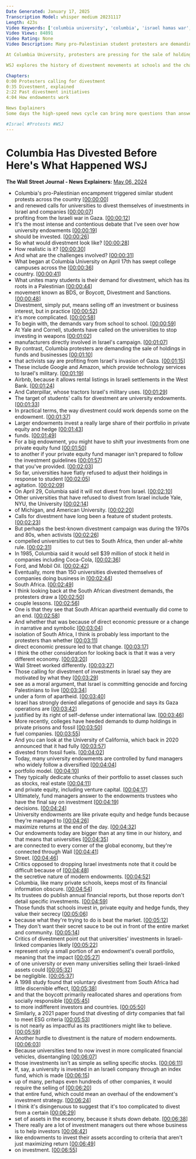 ```yaml
---
Date Generated: January 17, 2025
Transcription Model: whisper medium 20231117
Length: 423s
Video Keywords: ['columbia university', 'columbia', 'israel hamas war', 'pro palestinian protest', 'college protest', 'palestine', 'israel', 'divestment', 'bds', 'boycott divestment sanctions', 'amazon', 'google', 'university protests', 'protests', 'israel news', 'airbnb', 'caterpillar', 'university endowments', 'gaza', 'what is divestment', 'yale', 'nyu', 'university of michigan', 'south africa', 'israel hamas', 'pro-palestinian protests', 'iran israel', 'us university protests', 'college protests', 'bds movement', 'hamas', 'iran attack', 'columbia protest', 'usnews']
Video Views: 84891
Video Rating: None
Video Description: Many pro-Palestinian student protesters are demanding schools drop Israel investments. The demands vary from school to school. 

At Columbia University, protesters are pressing for the sale of holdings tied to companies allegedly profiting from Israel’s actions like Google, Amazon and Airbnb. At Yale and Cornell, students have called for their schools to divest themselves of weapons manufacturers involved in Israel’s campaign. But how does divestment work at universities?

WSJ explores the history of divestment movements at schools and the challenges involved in modern divestment initiatives.

Chapters:
0:00 Protesters calling for divestment
0:35 Divestment, explained
2:22 Past divestment initiatives
4:04 How endowments work 

News Explainers
Some days the high-speed news cycle can bring more questions than answers. WSJ’s news explainers break down the day's biggest stories into bite-size pieces to help you make sense of the news.

#Israel #Protests #WSJ
---
```


# Columbia Has Divested Before Here's What Happened  WSJ
**The Wall Street Journal - News Explainers:** [May 06, 2024](https://www.youtube.com/watch?v=JU_2BIRp6vo)
*  Columbia's pro-Palestinian encampment triggered similar student protests across the country [[00:00:00](https://www.youtube.com/watch?v=JU_2BIRp6vo&t=0.0s)]
*  and renewed calls for universities to divest themselves of investments in Israel and companies [[00:00:07](https://www.youtube.com/watch?v=JU_2BIRp6vo&t=7.0s)]
*  profiting from the Israeli war in Gaza. [[00:00:12](https://www.youtube.com/watch?v=JU_2BIRp6vo&t=12.8s)]
*  It's the most intense and contentious debate that I've seen over how university endowments [[00:00:19](https://www.youtube.com/watch?v=JU_2BIRp6vo&t=19.16s)]
*  should be invested. [[00:00:26](https://www.youtube.com/watch?v=JU_2BIRp6vo&t=26.76s)]
*  So what would divestment look like? [[00:00:28](https://www.youtube.com/watch?v=JU_2BIRp6vo&t=28.36s)]
*  How realistic is it? [[00:00:30](https://www.youtube.com/watch?v=JU_2BIRp6vo&t=30.439999999999998s)]
*  And what are the challenges involved? [[00:00:31](https://www.youtube.com/watch?v=JU_2BIRp6vo&t=31.759999999999998s)]
*  What began at Columbia University on April 17th has swept college campuses across the [[00:00:36](https://www.youtube.com/watch?v=JU_2BIRp6vo&t=36.12s)]
*  country. [[00:00:41](https://www.youtube.com/watch?v=JU_2BIRp6vo&t=41.480000000000004s)]
*  What unites many students is their demand for divestment, which has its roots in a Palestinian [[00:00:44](https://www.youtube.com/watch?v=JU_2BIRp6vo&t=44.12s)]
*  movement known as BDS, or Boycott, Divestment and Sanctions. [[00:00:48](https://www.youtube.com/watch?v=JU_2BIRp6vo&t=48.519999999999996s)]
*  Divestment, simply put, means selling off an investment or business interest, but in practice [[00:00:52](https://www.youtube.com/watch?v=JU_2BIRp6vo&t=52.92s)]
*  it's more complicated. [[00:00:58](https://www.youtube.com/watch?v=JU_2BIRp6vo&t=58.0s)]
*  To begin with, the demands vary from school to school. [[00:00:59](https://www.youtube.com/watch?v=JU_2BIRp6vo&t=59.42s)]
*  At Yale and Cornell, students have called on the universities to stop investing in weapons [[00:01:02](https://www.youtube.com/watch?v=JU_2BIRp6vo&t=62.56s)]
*  manufacturers directly involved in Israel's campaign. [[00:01:07](https://www.youtube.com/watch?v=JU_2BIRp6vo&t=67.32s)]
*  By contrast, Columbia protesters are demanding the sale of holdings in funds and businesses [[00:01:10](https://www.youtube.com/watch?v=JU_2BIRp6vo&t=70.72s)]
*  that activists say are profiting from Israel's invasion of Gaza. [[00:01:15](https://www.youtube.com/watch?v=JU_2BIRp6vo&t=75.76s)]
*  These include Google and Amazon, which provide technology services to Israel's military. [[00:01:19](https://www.youtube.com/watch?v=JU_2BIRp6vo&t=79.66s)]
*  Airbnb, because it allows rental listings in Israeli settlements in the West Bank. [[00:01:24](https://www.youtube.com/watch?v=JU_2BIRp6vo&t=84.96s)]
*  And Caterpillar, whose tractors Israel's military uses. [[00:01:29](https://www.youtube.com/watch?v=JU_2BIRp6vo&t=89.67999999999999s)]
*  The target of students' calls for divestment are university endowments. [[00:01:33](https://www.youtube.com/watch?v=JU_2BIRp6vo&t=93.44s)]
*  In practical terms, the way divestment could work depends some on the endowment. [[00:01:37](https://www.youtube.com/watch?v=JU_2BIRp6vo&t=97.19999999999999s)]
*  Larger endowments invest a really large share of their portfolio in private equity and hedge [[00:01:43](https://www.youtube.com/watch?v=JU_2BIRp6vo&t=103.16s)]
*  funds. [[00:01:49](https://www.youtube.com/watch?v=JU_2BIRp6vo&t=109.19999999999999s)]
*  For a big endowment, you might have to shift your investments from one private equity fund [[00:01:50](https://www.youtube.com/watch?v=JU_2BIRp6vo&t=110.2s)]
*  to another if your private equity fund manager isn't prepared to follow the investment guidelines [[00:01:57](https://www.youtube.com/watch?v=JU_2BIRp6vo&t=117.4s)]
*  that you've provided. [[00:02:03](https://www.youtube.com/watch?v=JU_2BIRp6vo&t=123.76s)]
*  So far, universities have flatly refused to adjust their holdings in response to student [[00:02:05](https://www.youtube.com/watch?v=JU_2BIRp6vo&t=125.04s)]
*  agitation. [[00:02:09](https://www.youtube.com/watch?v=JU_2BIRp6vo&t=129.56s)]
*  On April 29, Columbia said it will not divest from Israel. [[00:02:10](https://www.youtube.com/watch?v=JU_2BIRp6vo&t=130.88s)]
*  Other universities that have refused to divest from Israel include Yale, NYU, the University [[00:02:14](https://www.youtube.com/watch?v=JU_2BIRp6vo&t=134.68s)]
*  of Michigan, and American University. [[00:02:20](https://www.youtube.com/watch?v=JU_2BIRp6vo&t=140.08s)]
*  Calls for divestment have long been a feature of student protests. [[00:02:23](https://www.youtube.com/watch?v=JU_2BIRp6vo&t=143.28s)]
*  But perhaps the best-known divestment campaign was during the 1970s and 80s, when activists [[00:02:26](https://www.youtube.com/watch?v=JU_2BIRp6vo&t=146.48000000000002s)]
*  compelled universities to cut ties to South Africa, then under all-white rule. [[00:02:31](https://www.youtube.com/watch?v=JU_2BIRp6vo&t=151.10000000000002s)]
*  In 1985, Columbia said it would sell $39 million of stock it held in companies including Coca-Cola, [[00:02:36](https://www.youtube.com/watch?v=JU_2BIRp6vo&t=156.06s)]
*  Ford, and Mobil Oil. [[00:02:42](https://www.youtube.com/watch?v=JU_2BIRp6vo&t=162.76000000000002s)]
*  Eventually, more than 150 universities divested themselves of companies doing business in [[00:02:44](https://www.youtube.com/watch?v=JU_2BIRp6vo&t=164.72000000000003s)]
*  South Africa. [[00:02:49](https://www.youtube.com/watch?v=JU_2BIRp6vo&t=169.66s)]
*  I think looking back at the South African divestment demands, the protesters draw a [[00:02:50](https://www.youtube.com/watch?v=JU_2BIRp6vo&t=170.66s)]
*  couple lessons. [[00:02:56](https://www.youtube.com/watch?v=JU_2BIRp6vo&t=176.46s)]
*  One is that they see that South African apartheid eventually did come to an end. [[00:02:58](https://www.youtube.com/watch?v=JU_2BIRp6vo&t=178.1s)]
*  And whether that was because of direct economic pressure or a change in narrative and symbolic [[00:03:04](https://www.youtube.com/watch?v=JU_2BIRp6vo&t=184.22s)]
*  isolation of South Africa, I think is probably less important to the protesters than whether [[00:03:11](https://www.youtube.com/watch?v=JU_2BIRp6vo&t=191.22s)]
*  direct economic pressure led to that change. [[00:03:17](https://www.youtube.com/watch?v=JU_2BIRp6vo&t=197.7s)]
*  I think the other consideration for looking back is that it was a very different economy. [[00:03:20](https://www.youtube.com/watch?v=JU_2BIRp6vo&t=200.89999999999998s)]
*  Wall Street worked differently. [[00:03:27](https://www.youtube.com/watch?v=JU_2BIRp6vo&t=207.5s)]
*  Those calling for divestment of investments in Israel say they are motivated by what they [[00:03:29](https://www.youtube.com/watch?v=JU_2BIRp6vo&t=209.82s)]
*  see as a moral argument, that Israel is committing genocide and forcing Palestinians to live [[00:03:34](https://www.youtube.com/watch?v=JU_2BIRp6vo&t=214.44s)]
*  under a form of apartheid. [[00:03:40](https://www.youtube.com/watch?v=JU_2BIRp6vo&t=220.17999999999998s)]
*  Israel has strongly denied allegations of genocide and says its Gaza operations are [[00:03:42](https://www.youtube.com/watch?v=JU_2BIRp6vo&t=222.17999999999998s)]
*  justified by its right of self-defense under international law. [[00:03:46](https://www.youtube.com/watch?v=JU_2BIRp6vo&t=226.9s)]
*  More recently, colleges have heeded demands to dump holdings in private prisons and fossil [[00:03:50](https://www.youtube.com/watch?v=JU_2BIRp6vo&t=230.92000000000002s)]
*  fuel companies. [[00:03:55](https://www.youtube.com/watch?v=JU_2BIRp6vo&t=235.98000000000002s)]
*  And you can look at the University of California, which back in 2020 announced that it had fully [[00:03:57](https://www.youtube.com/watch?v=JU_2BIRp6vo&t=237.06s)]
*  divested from fossil fuels. [[00:04:02](https://www.youtube.com/watch?v=JU_2BIRp6vo&t=242.42000000000002s)]
*  Today, many university endowments are controlled by fund managers who widely follow a diversified [[00:04:04](https://www.youtube.com/watch?v=JU_2BIRp6vo&t=244.94s)]
*  portfolio model. [[00:04:10](https://www.youtube.com/watch?v=JU_2BIRp6vo&t=250.52s)]
*  They typically dedicate chunks of their portfolio to asset classes such as stocks, real estate [[00:04:11](https://www.youtube.com/watch?v=JU_2BIRp6vo&t=251.94s)]
*  and private equity, including venture capital. [[00:04:17](https://www.youtube.com/watch?v=JU_2BIRp6vo&t=257.02s)]
*  Ultimately, fund managers answer to the endowments trustees who have the final say on investment [[00:04:19](https://www.youtube.com/watch?v=JU_2BIRp6vo&t=259.7s)]
*  decisions. [[00:04:24](https://www.youtube.com/watch?v=JU_2BIRp6vo&t=264.66s)]
*  University endowments are like private equity and hedge funds because they're managed to [[00:04:26](https://www.youtube.com/watch?v=JU_2BIRp6vo&t=266.18s)]
*  maximize returns at the end of the day. [[00:04:32](https://www.youtube.com/watch?v=JU_2BIRp6vo&t=272.26s)]
*  Our endowments today are bigger than at any time in our history, and that means that universities [[00:04:35](https://www.youtube.com/watch?v=JU_2BIRp6vo&t=275.46s)]
*  are connected to every corner of the global economy, but they're connected through Wall [[00:04:41](https://www.youtube.com/watch?v=JU_2BIRp6vo&t=281.2s)]
*  Street. [[00:04:46](https://www.youtube.com/watch?v=JU_2BIRp6vo&t=286.88s)]
*  Critics opposed to dropping Israel investments note that it could be difficult because of [[00:04:48](https://www.youtube.com/watch?v=JU_2BIRp6vo&t=288.2s)]
*  the secretive nature of modern endowments. [[00:04:52](https://www.youtube.com/watch?v=JU_2BIRp6vo&t=292.08s)]
*  Columbia, like many private schools, keeps most of its financial information obscure. [[00:04:54](https://www.youtube.com/watch?v=JU_2BIRp6vo&t=294.71999999999997s)]
*  Its trustees do publish annual financial reports, but those reports don't detail specific investments. [[00:04:59](https://www.youtube.com/watch?v=JU_2BIRp6vo&t=299.59999999999997s)]
*  Those funds that schools invest in, private equity and hedge funds, they value their secrecy [[00:05:06](https://www.youtube.com/watch?v=JU_2BIRp6vo&t=306.36s)]
*  because what they're trying to do is beat the market. [[00:05:12](https://www.youtube.com/watch?v=JU_2BIRp6vo&t=312.36s)]
*  They don't want their secret sauce to be out in front of the entire market and community. [[00:05:14](https://www.youtube.com/watch?v=JU_2BIRp6vo&t=314.72s)]
*  Critics of divestment point out that universities' investments in Israeli-linked companies likely [[00:05:22](https://www.youtube.com/watch?v=JU_2BIRp6vo&t=322.34000000000003s)]
*  represent only a small portion of an endowment's overall portfolio, meaning that the impact [[00:05:27](https://www.youtube.com/watch?v=JU_2BIRp6vo&t=327.0s)]
*  of one university or even many universities selling their Israeli-linked assets could [[00:05:32](https://www.youtube.com/watch?v=JU_2BIRp6vo&t=332.88s)]
*  be negligible. [[00:05:37](https://www.youtube.com/watch?v=JU_2BIRp6vo&t=337.84000000000003s)]
*  A 1998 study found that voluntary divestment from South Africa had little discernible effect, [[00:05:38](https://www.youtube.com/watch?v=JU_2BIRp6vo&t=338.84000000000003s)]
*  and that the boycott primarily reallocated shares and operations from socially responsible [[00:05:45](https://www.youtube.com/watch?v=JU_2BIRp6vo&t=345.28000000000003s)]
*  to more indifferent investors and countries. [[00:05:50](https://www.youtube.com/watch?v=JU_2BIRp6vo&t=350.52s)]
*  Similarly, a 2021 paper found that divesting of dirty companies that fail to meet ESG criteria [[00:05:53](https://www.youtube.com/watch?v=JU_2BIRp6vo&t=353.40000000000003s)]
*  is not nearly as impactful as its practitioners might like to believe. [[00:05:59](https://www.youtube.com/watch?v=JU_2BIRp6vo&t=359.4s)]
*  Another hurdle to divestment is the nature of modern endowments. [[00:06:03](https://www.youtube.com/watch?v=JU_2BIRp6vo&t=363.59999999999997s)]
*  Because universities tend to now invest in more complicated financial vehicles, disentangling [[00:06:07](https://www.youtube.com/watch?v=JU_2BIRp6vo&t=367.15999999999997s)]
*  those investments isn't as simple as selling specific stocks. [[00:06:11](https://www.youtube.com/watch?v=JU_2BIRp6vo&t=371.88s)]
*  If, say, a university is invested in an Israeli company through an index fund, which is made [[00:06:15](https://www.youtube.com/watch?v=JU_2BIRp6vo&t=375.59999999999997s)]
*  up of many, perhaps even hundreds of other companies, it would require the selling of [[00:06:20](https://www.youtube.com/watch?v=JU_2BIRp6vo&t=380.09999999999997s)]
*  that entire fund, which could mean an overhaul of the endowment's investment strategy. [[00:06:24](https://www.youtube.com/watch?v=JU_2BIRp6vo&t=384.32s)]
*  I think it's disingenuous to suggest that it's too complicated to divest from a certain [[00:06:29](https://www.youtube.com/watch?v=JU_2BIRp6vo&t=389.12s)]
*  set of assets in the economy, because it shuts down debate. [[00:06:38](https://www.youtube.com/watch?v=JU_2BIRp6vo&t=398.36s)]
*  There really are a lot of investment managers out there whose business is to help investors [[00:06:42](https://www.youtube.com/watch?v=JU_2BIRp6vo&t=402.0s)]
*  like endowments to invest their assets according to criteria that aren't just maximizing return [[00:06:49](https://www.youtube.com/watch?v=JU_2BIRp6vo&t=409.0s)]
*  on investment. [[00:06:55](https://www.youtube.com/watch?v=JU_2BIRp6vo&t=415.4s)]
